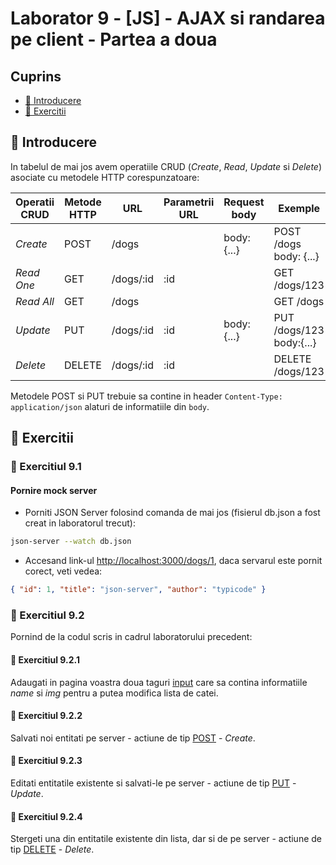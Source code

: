 # Laborator 9 - [JS] - AJAX si randarea pe client - Partea a doua

## Cuprins

- [🦉 Introducere](#🦉-Introducere)
- [🎢 Exercitii](##🎢-Exercitii)

## 🦉 Introducere

In tabelul de mai jos avem operatiile CRUD (_Create_, _Read_, _Update_ si _Delete_) asociate cu metodele HTTP corespunzatoare:

| Operatii CRUD  | Metode HTTP | URL       | Parametrii URL | Request body | Exemple                  |
| -------------- | ----------- | --------- | -------------- | ------------ | ------------------------ |
| _Create_       | POST        | /dogs     |                | body: {...}  | POST /dogs body: {...}   |
| _Read One_     | GET         | /dogs/:id | :id            |              | GET /dogs/123            |
| _Read All_     | GET         | /dogs     |                |              | GET /dogs                |
| _Update_       | PUT         | /dogs/:id | :id            | body: {...}  | PUT /dogs/123 body:{...} |
| _Delete_       | DELETE      | /dogs/:id | :id            |              | DELETE /dogs/123         |

Metodele POST si PUT trebuie sa contine in header `Content-Type: application/json` alaturi de informatiile din `body`.

## 🎢 Exercitii

### 💪 Exercitiul 9.1

#### Pornire mock server

- Porniti JSON Server folosind comanda de mai jos (fisierul db.json a fost creat in laboratorul trecut):

```bash
json-server --watch db.json
```

- Accesand link-ul [http://localhost:3000/dogs/1](http://localhost:3000/dogs/1), daca servarul este pornit corect, veti vedea:

```json
{ "id": 1, "title": "json-server", "author": "typicode" }
```

### 💪 Exercitiul 9.2

Pornind de la codul scris in cadrul laboratorului precedent:

#### 💪 Exercitiul 9.2.1

Adaugati in pagina voastra doua taguri [input](https://www.w3schools.com/tags/tag_input.asp) care sa contina informatiile _name_ si _img_ pentru a putea modifica lista de catei.

#### 💪 Exercitiul 9.2.2

Salvati noi entitati pe server - actiune de tip [POST](https://restfulapi.net/http-methods/#post) - _Create_.

#### 💪 Exercitiul 9.2.3

Editati entitatile existente si salvati-le pe server - actiune de tip [PUT](https://restfulapi.net/http-methods/#put) - _Update_.

#### 💪 Exercitiul 9.2.4

Stergeti una din entitatile existente din lista, dar si de pe server - actiune de tip [DELETE](https://restfulapi.net/http-methods/#delete) - _Delete_.
